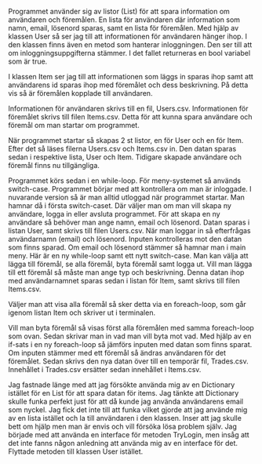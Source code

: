 Programmet använder sig av listor (List) för att spara information om användaren och föremålen. En lista för användaren där information som namn, email, lösenord sparas, samt en lista för föremålen.
Med hjälp av klassen User så ser jag till att informationen för användaren hänger ihop. I den klassen finns även en metod som hanterar inloggningen. Den ser till att om inloggningsuppgifterna stämmer. I det fallet returneras en bool variabel som är true.

I klassen Item ser jag till att informationen som läggs in sparas ihop samt att användarens id sparas ihop med föremålet och dess beskrivning. På detta vis så är föremålen kopplade till användaren.

Informationen för användaren skrivs till en fil, Users.csv. Informationen för föremålet skrivs till filen Items.csv.
Detta för att kunna spara användare och föremål om man startar om programmet.

När programmet startar så skapas 2 st listor, en för User och en för Item. Efter det så läses filerna Users.csv och Items.csv in. Den datan sparas sedan i respektive lista, User och Item. Tidigare skapade användare och föremål finns nu tillgängliga.

Programmet körs sedan i en while-loop. För meny-systemet så används switch-case. Programmet börjar med att kontrollera om man är inloggade. I nuvarande version så är man alltid utloggad när programmet startar. Man hamnar då i första switch-caset. Där väljer man om man vill skapa ny användare, logga in eller avsluta programmet. För att skapa en ny användare så behöver man ange namn, email och lösenord. Datan sparas i listan User, samt skrivs till filen Users.csv.
När man loggar in så efterfrågas användarnamn (email) och lösenord. Inputen kontrolleras mot den datan som finns sparad. Om email och lösenord stämmer så hamnar man i main meny.
Här är en ny while-loop samt ett nytt switch-case. Man kan välja att lägga till föremål, se alla föremål, byta föremål samt logga ut.
Vill man lägga till ett föremål så måste man ange typ och beskrivning. Denna datan ihop med användarnamnet sparas sedan i listan för Item, samt skrivs till filen Items.csv.

Väljer man att visa alla föremål så sker detta via en foreach-loop, som går igenom listan Item och skriver ut i terminalen. 

Vill man byta föremål så visas först alla föremålen med samma foreach-loop som ovan. Sedan skrivar man in vad man vill byta mot vad. Med hjälp av en if-sats i en ny foreach-loop så jämförs inputen med datan som finns sparat. Om inputen stämmer med ett föremål så ändras användaren för det föremålet. Sedan skrivs den nya datan över till en temporär fil, Trades.csv. Innehållet i Trades.csv ersätter sedan innehållet i Items.csv.



Jag fastnade länge med att jag försökte använda mig av en Dictionary istället för en List för att spara datan för items. Jag tänkte att Dictionary skulle funka perfekt just för att då kunde jag använda användarens email som nyckel. Jag fick det inte till att funka vilket gjorde att jag använde mig av en lista istället och la till användaren i den klassen.
Inser att jag skulle bett om hjälp men man är envis och vill försöka lösa problem själv.
Jag började med att använda en interface för metoden TryLogin, men insåg att det inte fanns någon anledning att använda mig av en interface för det. Flyttade metoden till klassen User istället.


